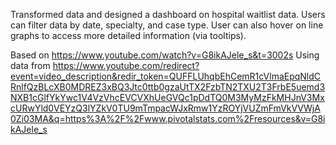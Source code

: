 Transformed data and designed a dashboard on hospital waitlist data. Users can filter data by date, specialty, and case type. User can also hover on line graphs to access more detailed
information (via tooltips).

Based on https://www.youtube.com/watch?v=G8ikAJele_s&t=3002s
Using data from https://www.youtube.com/redirect?event=video_description&redir_token=QUFFLUhqbEhCemR1cVlmaEpqNldCRnlfQzBLcXB0MDREZ3xBQ3Jtc0ttb0gzaUtTX2FzbTN2TXU2T3FrbE5uemd3NXB1cGlfYkYwc1V4VzVhcEVCVXhUeGVQc1pDdTQ0M3MyMzFkMHJnV3MxcURwYld0VEYzQ3lYZkV0TU9mTmpacWJxRmw1YzROYjVUZmFmVkVVWjA0Zi03MA&q=https%3A%2F%2Fwww.pivotalstats.com%2Fresources&v=G8ikAJele_s
